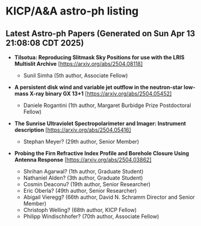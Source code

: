 # KICP/A&A astro-ph listing

## Latest Astro-ph Papers (Generated on Sun Apr 13 21:08:08 CDT 2025)

- **Tilsotua: Reproducing Slitmask Sky Positions for use with the LRIS Multislit Archive**
[https://arxiv.org/abs/2504.08118]
  + Sunil Simha (5th author, Associate Fellow)

- **A persistent disk wind and variable jet outflow in the neutron-star low-mass X-ray binary GX 13+1**
[https://arxiv.org/abs/2504.05452]
  + Daniele Rogantini (1th author, Margaret Burbidge Prize Postdoctoral Fellow)

- **The Sunrise Ultraviolet Spectropolarimeter and Imager: Instrument description**
[https://arxiv.org/abs/2504.05416]
  + Stephan Meyer? (29th author, Senior Member)

- **Probing the Firn Refractive Index Profile and Borehole Closure Using Antenna Response**
[https://arxiv.org/abs/2504.03862]
  + Shrihan Agarwal? (1th author, Graduate Student)
  + Nathaniel Alden? (3th author, Graduate Student)
  + Cosmin Deaconu? (19th author, Senior Researcher)
  + Eric Oberla? (49th author, Senior Researcher)
  + Abigail Vieregg? (66th author, David N. Schramm Director and Senior Member)
  + Christoph Welling? (68th author, KICP Fellow)
  + Philipp Windischhofer? (70th author, Associate Fellow)

